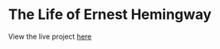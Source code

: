 # The Life of Ernest Hemingway

View the live project [here](https://nataliiasolomchak21.github.io/the-life-of-ernest-hemingway/)
